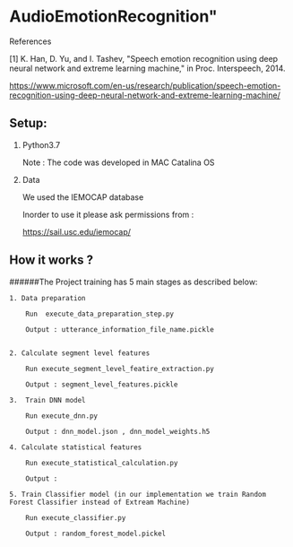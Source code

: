 # AudioEmotionRecognition" 

References

[1] K. Han, D. Yu, and I. Tashev, "Speech emotion recognition using deep neural network and extreme learning machine," in Proc. Interspeech, 2014.

https://www.microsoft.com/en-us/research/publication/speech-emotion-recognition-using-deep-neural-network-and-extreme-learning-machine/



## Setup:

 1. Python3.7
 
      Note : The code was developed in MAC Catalina OS
 
 2. Data 
 
    We used the IEMOCAP database 
    
    Inorder to use it please ask permissions from :
    
    https://sail.usc.edu/iemocap/
    
 
## How it works ?

 ######The Project training has 5 main stages as described below:

    1. Data preparation
        
        Run  execute_data_preparation_step.py
        
        Output : utterance_information_file_name.pickle
        
        
    2. Calculate segment level features
    
        Run execute_segment_level_featire_extraction.py
        
        Output : segment_level_features.pickle
        
    3.  Train DNN model
        
        Run execute_dnn.py
        
        Output : dnn_model.json , dnn_model_weights.h5
        
    4. Calculate statistical features
    
        Run execute_statistical_calculation.py
        
        Output : 
        
    5. Train Classifier model (in our implementation we train Random Forest Classifier instead of Extream Machine)
    
        Run execute_classifier.py
        
        Output : random_forest_model.pickel
        
 